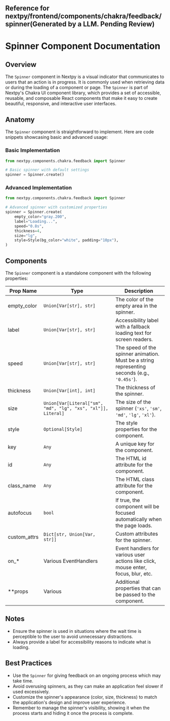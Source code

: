 ##  Reference for nextpy/frontend/components/chakra/feedback/spinner(Generated by a LLM. Pending Review)

# Spinner Component Documentation

## Overview

The `Spinner` component in Nextpy is a visual indicator that communicates to users that an action is in progress. It is commonly used when retrieving data or during the loading of a component or page. The `Spinner` is part of Nextpy's Chakra UI component library, which provides a set of accessible, reusable, and composable React components that make it easy to create beautiful, responsive, and interactive user interfaces.

## Anatomy

The `Spinner` component is straightforward to implement. Here are code snippets showcasing basic and advanced usage:

### Basic Implementation

```python
from nextpy.components.chakra.feedback import Spinner

# Basic spinner with default settings
spinner = Spinner.create()
```

### Advanced Implementation

```python
from nextpy.components.chakra.feedback import Spinner

# Advanced spinner with customized properties
spinner = Spinner.create(
    empty_color="gray.200",
    label="Loading...",
    speed="0.8s",
    thickness=4,
    size="lg",
    style=Style(bg_color="white", padding="10px"),
)
```

## Components

The `Spinner` component is a standalone component with the following properties:

| Prop Name     | Type                                                        | Description                                                                                    |
|---------------|-------------------------------------------------------------|------------------------------------------------------------------------------------------------|
| empty_color   | `Union[Var[str], str]`                                      | The color of the empty area in the spinner.                                                    |
| label         | `Union[Var[str], str]`                                      | Accessibility label with a fallback loading text for screen readers.                            |
| speed         | `Union[Var[str], str]`                                      | The speed of the spinner animation. Must be a string representing seconds (e.g., `'0.45s'`).    |
| thickness     | `Union[Var[int], int]`                                      | The thickness of the spinner.                                                                  |
| size          | `Union[Var[Literal["sm", "md", "lg", "xs", "xl"]], Literal]`| The size of the spinner (`'xs'`, `'sm'`, `'md'`, `'lg'`, `'xl'`).                              |
| style         | `Optional[Style]`                                           | The style properties for the component.                                                        |
| key           | `Any`                                                       | A unique key for the component.                                                                |
| id            | `Any`                                                       | The HTML id attribute for the component.                                                       |
| class_name    | `Any`                                                       | The HTML class attribute for the component.                                                    |
| autofocus     | `bool`                                                      | If true, the component will be focused automatically when the page loads.                      |
| custom_attrs  | `Dict[str, Union[Var, str]]`                                | Custom attributes for the spinner.                                                             |
| on_*          | Various EventHandlers                                       | Event handlers for various user actions like click, mouse enter, focus, blur, etc.             |
| **props       | Various                                                     | Additional properties that can be passed to the component.                                     |

## Notes

- Ensure the spinner is used in situations where the wait time is perceptible to the user to avoid unnecessary distractions.
- Always provide a label for accessibility reasons to indicate what is loading.

## Best Practices

- Use the `Spinner` for giving feedback on an ongoing process which may take time.
- Avoid overusing spinners, as they can make an application feel slower if used excessively.
- Customize the spinner's appearance (color, size, thickness) to match the application's design and improve user experience.
- Remember to manage the spinner's visibility, showing it when the process starts and hiding it once the process is complete.
